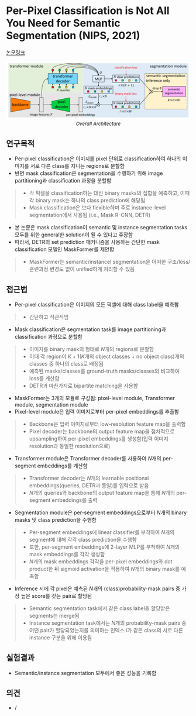 # Per-Pixel Classification is Not All You Need for Semantic Segmentation (NIPS, 2021)

[논문링크](https://proceedings.neurips.cc/paper/2021/hash/950a4152c2b4aa3ad78bdd6b366cc179-Abstract.html)

<p align="center">
    <img width="700" alt='fig1' src="./img/03_11_01.png?raw=true"></br>
    <em><font size=2>Overall Architecture</font></em>
</p>

## 연구목적
- Per-pixel classification은 이미지를 pixel 단위로 classification하여 하나의 이미지를 서로 다른 class를 지니는 regions로 분할함
- 반면 mask classification은 segmentation을 수행하기 위해 image partitioning과 classification 과정을 분할함
> - 각 픽셀을 classification하는 대신 binary masks의 집합을 예측하고, 이때 각 binary mask는 하나의 class prediction에 해당됨
> - Mask classification은 보다 flexible하며 주로 instance-level segmentation에서 사용됨 (i.e., Mask R-CNN, DETR)
- 본 논문은 mask classification이 semantic 및 instance segmentation tasks 모두를 위한 general한 solution이 될 수 있다고 주장함
- 따라서, DETR의 set prediction 매커니즘을 사용하는 간단한 mask classification 모델인 MaskFormer를 제안함
> - MaskFormer는 semantic/instancel segmentation을 어떠한 구조/loss/훈련과정 변경도 없이 unified하게 처리할 수 있음

## 접근법
- Per-pixel classification은 이미지의 모든 픽셀에 대해 class label을 예측함
> - 간단하고 직관적임
- Mask classification은 segmentation task를 image partitioning과 classification 과정으로 분할함
> - 이미지를 binary mask의 형태로 $N$개의 regions로 분할함
> - 이때 각 region이 $K+1$($K$개의 object classes + no object class)개의 classes 중 하나의 class로 배정됨
> - 예측된 masks/classes를 ground-truth masks/classes와 비교하여 loss를 계산함
> - DETR과 마찬가지로 bipartite matching을 사용함
- MaskFormer는 3개의 모듈로 구성됨: pixel-level module, Transformer module, segmentation module
- Pixel-level module은 입력 이미지로부터 per-pixel embeddings를 추출함
> - Backbone은 입력 이미지로부터 low-resolution feature map을 출력함
> - Pixel decoder는 backbone의 output feature map을 점차적으로 upsampling하여 per-pixel embeddings를 생성함(입력 이미지 resolution과 동일한 resolution으로)
- Transformer module은 Transformer decoder를 사용하여 $N$개의 per-segment embeddings를 계산함
> - Transformer decoder는 $N$개의 learnable positional embeddings(queries, DETR과 동일)를 입력으로 받음
> - $N$개의 queries와 backbone의 output feature map을 통해 $N$개의 per-segment embeddings를 출력
- Segmentation module은 per-segment embeddings으로부터 $N$개의 binary masks 및 class prediction을 수행함
> - Per-segment embeddings에 linear classifier를 부착하여 $N$개의 segment에 대해 각각 class prediction을 수행함
> - 또한, per-segment embeddings에 2-layer MLP를 부착하여 $N$개의 mask embeddings를 각각 생성함
> - $N$개의 mask embeddings 각각을 per-pixel embeddings와 dot product한 뒤 sigmoid activation을 적용하여 $N$개의 binary mask를 예측함
- Inference 시에 각 pixel은 예측된 $N$개의 (class)probability-mask pairs 중 가장 높은 score를 갖는 pair로 할당됨
> - Semantic segmentation task에서 같은 class label을 할당받은 segments는 merge됨
> - Instance segmentation task에서는 $N$개의 probability-mask pairs 중 어떤 pair가 할당되었는지를 의미하는 인덱스 $i$가 같은 class의 서로 다른 instance 구분을 위해 이용됨 

## 실험결과
- Semantic/instance segmentation 모두에서 좋은 성능을 기록함

## 의견
- /